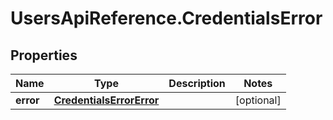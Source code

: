 # UsersApiReference.CredentialsError

## Properties

Name | Type | Description | Notes
------------ | ------------- | ------------- | -------------
**error** | [**CredentialsErrorError**](CredentialsErrorError.md) |  | [optional] 


